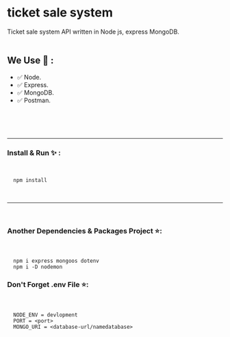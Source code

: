 # ticket sale system
Ticket sale system API written in Node js, express MongoDB.
<br>
<br>

## We Use 💪 :
- ✅ Node.
- ✅ Express.
- ✅ MongoDB.
- ✅ Postman.


<br>
<br>
<br>


---
### Install & Run ✨ :
<br>



      npm install 


<br>


---

<br>



### Another Dependencies & Packages Project ⭐:

<br>


      npm i express mongoos dotenv
      npm i -D nodemon


### Don't Forget .env File ⭐:

<br>

      NODE_ENV = devlopment
      PORT = <port>
      MONGO_URI = <database-url/namedatabase>

